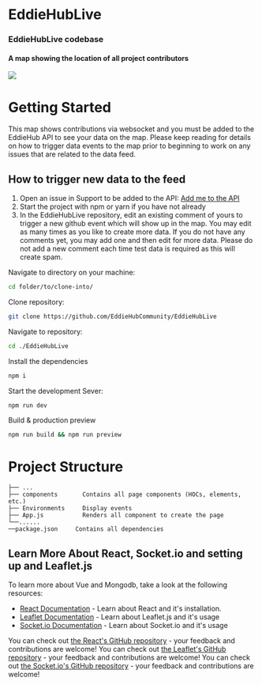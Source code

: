 # EddieHubLive

### EddieHubLive codebase

#### A map showing the location of all project contributors

![](https://user-images.githubusercontent.com/624760/178152726-19ea99dc-d3bd-4423-852f-309ba8f39d11.png)

# Getting Started

This map shows contributions via websocket and you must be added to the EddieHub API to see your data on the map. Please keep reading for details on how to trigger data events to the map prior to beginning to work on any issues that are related to the data feed.

## How to trigger new data to the feed

1. Open an issue in Support to be added to the API: [Add me to the API](https://github.com/EddieHubCommunity/support/issues/new?assignees=&labels=EddieHub-API-add&template=add-api-user.yml&title=Please+add+me+to+the+EddieHub+API)
2. Start the project with npm or yarn if you have not already
3. In the EddieHubLive repository, edit an existing comment of yours to trigger a new github event which will show up in the map. You may edit as many times as you like to create more data. If you do not have any comments yet, you may add one and then edit for more data. Please do not add a new comment each time test data is required as this will create spam.

Navigate to directory on your machine:

```bash
cd folder/to/clone-into/
```

Clone repository:

```bash
git clone https://github.com/EddieHubCommunity/EddieHubLive
```

Navigate to repository:

```bash
cd ./EddieHubLive
```

Install the dependencies

```bash
npm i
```

Start the development Sever:

```bash
npm run dev
```

Build & production preview

```bash
npm run build && npm run preview
```

# Project Structure

    ├── ...
    ├── components       Contains all page components (HOCs, elements, etc.)
    ├── Environments     Display events
    ├── App.js           Renders all component to create the page
    └──......
    ──package.json     Contains all dependencies

## Learn More About React, Socket.io and setting up and Leaflet.js

To learn more about Vue and Mongodb, take a look at the following resources:

- [React Documentation](https://reactjs.org/docs/getting-started.html) - Learn about React and it's installation.
- [Leaflet Documentation](https://leafletjs.com/reference.html) - Learn about Leaflet.js and it's usage
- [Socket.io Documentation](https://socket.io/docs/v4/) - Learn about Socket.io and it's usage

You can check out [the React's GitHub repository](https://github.com/facebook/react/) - your feedback and contributions are welcome!
You can check out [the Leaflet's GitHub repository](https://github.com/Leaflet/Leaflet) - your feedback and contributions are welcome!
You can check out [the Socket.io's GitHub repository](https://github.com/socketio/socket.io) - your feedback and contributions are welcome!
